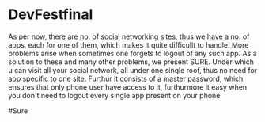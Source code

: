 # DevFestfinal

As per now, there are no. of social networking sites, thus we have a no. of apps, each for one of them, which makes it quite difficullt to handle. More problems arise when sometimes one forgets to logout of any such app.
As a solution to these and many other problems, we present SURE. Under which u can visit all your social network, all under one single roof, thus no need for app specific to one site. Furthur it consists of a master password, which ensures that only phone user have access to it, furthurmore it easy when you don't need to logout every single app present on your phone

#Sure
